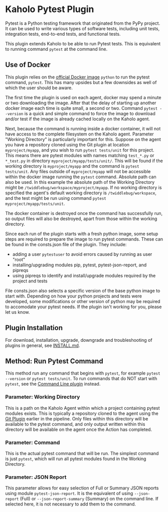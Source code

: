 # Kaholo Pytest Plugin
Pytest is a Python testing framework that originated from the PyPy project. It can be used to write various types of software tests, including unit tests, integration tests, end-to-end tests, and functional tests.

This plugin extends Kaholo to be able to run Pytest tests. This is equivalent to running command `pytest` at the command line.

## Use of Docker
This plugin relies on the [official Docker image](https://hub.docker.com/_/python) `python` to run the pytest command, `pytest`. This has many upsides but a few downsides as well of which the user should be aware.

The first time the plugin is used on each agent, docker may spend a minute or two downloading the image. After that the delay of starting up another docker image each time is quite small, a second or two. Command `pytest --version` is a quick and simple command to force the image to download and/or test if the image is already cached locally on the Kaholo agent.

Next, because the command is running inside a docker container, it will not have access to the complete filesystem on the Kaholo agent. Parameter "Working Directory" is particularly important for this. Suppose on the agent you have a repository cloned using the Git plugin at location `myproject/myapp`, and you wish to run `pytest tests/unit` for this project. This means there are pytest modules with names matching `test_*.py` or `*_test.py` in directory `myproject/myapp/tests/unit/`. This will be found if the working directory is `myproject/myapp` and the command is `pytest tests/unit`. Any files outside of `myproject/myapp` will not be accessible within the docker image running the `pytest` command. Absolute path can also be used. In this example the absolute path of the Working Directory might be `/twiddlebug/workspace/myproject/myapp`. If no working directory is specified the agent's default working directory is `/twiddlebug/workspace`, and the test might be run using command `pytest myproject/myapp/tests/unit`.

The docker container is destroyed once the command has successfully run, so output files will also be destroyed, apart from those within the working directory.

Since each run of the plugin starts with a fresh python image, some setup steps are required to prepare the image to run pytest commands. These can be found in the consts.json file of the plugin. They include:
* adding a user `pytestuser` to avoid errors caused by running as user "root"
* installing/upgrading modules pip, pytest, pytest-json-report, and pipreqs
* using pipreqs to identify and install/upgrade modules required by the project and tests

File consts.json also selects a specific version of the base python image to start with. Depending on how your python projects and tests were developed, some modifications or other version of python may be required to accomodate your pytest needs. If the plugin isn't working for you, please let us know.

## Plugin Installation
For download, installation, upgrade, downgrade and troubleshooting of plugins in general, see [INSTALL.md](./INSTALL.md).

## Method: Run Pytest Command
This method run any command that begins with `pytest`, for example `pytest --version` or `pytest tests/unit`. To run commands that do NOT start with `pytest`, see the [Command Line plugin](https://github.com/Kaholo/kaholo-plugin-cmd) instead.

### Parameter: Working Directory
This is a path on the Kaholo Agent within which a project containing pytest modules exists. This is typically a repository cloned to the agent using the [Git Plugin](https://github.com/Kaholo/kaholo-plugin-git) earlier in the pipeline. Only files within this directory will be available to the pytest command, and only output written within this directory will be available on the agent once the Action has completed.

### Parameter: Command
This is the actual pytest command that will be run. The simplest command is just `pytest`, which will run all pytest modules found in the Working Directory.

### Parameter: JSON Report
This parameter allows for easy selection of Full or Summary JSON reports using module `pytest-json-report`. It is the equivalent of using `--json-report` (Full) or `--json-report-summary` (Summary) on the command line. If selected here, it is not necessary to add them to the command.